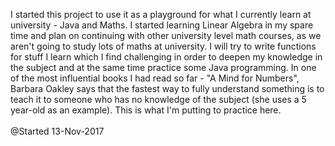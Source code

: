 I started this project to use it as a playground for what I currently learn at university - Java and Maths.
I started learning Linear Algebra in my spare time and plan on continuing with other university level math courses, as we aren't going
to study lots of maths at university. I will try to write functions for stuff I learn which I find challenging in order to deepen
my knowledge in the subject and at the same time practice some Java programming. In one of the most influential books I had read
so far - "A Mind for Numbers", Barbara Oakley says that the fastest way to fully understand something is to teach it to someone who has 
no knowledge of the subject (she uses a 5 year-old as an example). This is what I'm putting to practice here.
<br><br>
@Started 13-Nov-2017
